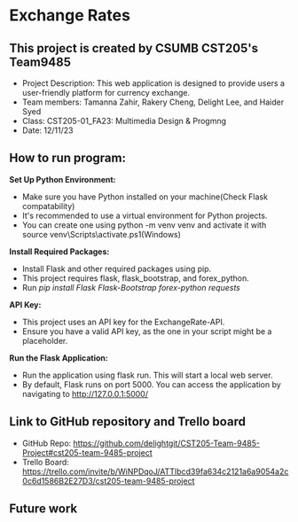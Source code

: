 # Exchange Rates
## This project is created by CSUMB CST205's Team9485
- Project Description: This web application is designed to provide users a user-friendly platform for currency exchange.
- Team members: Tamanna Zahir, Rakery Cheng, Delight Lee, and Haider Syed
- Class: CST205-01_FA23: Multimedia Design & Progmng
- Date: 12/11/23
  
## How to run program: 
**Set Up Python Environment:**
- Make sure you have Python installed on your machine(Check Flask compatability)
- It's recommended to use a virtual environment for Python projects. 
- You can create one using python -m venv venv and activate it with source venv\Scripts\activate.ps1(Windows)

**Install Required Packages:**
- Install Flask and other required packages using pip.
- This project requires flask, flask_bootstrap, and forex_python.
- Run *pip install Flask Flask-Bootstrap forex-python requests*

**API Key:**
- This project uses an API key for the ExchangeRate-API.
- Ensure you have a valid API key, as the one in your script might be a placeholder. 

**Run the Flask Application:**
- Run the application using flask run. This will start a local web server.
- By default, Flask runs on port 5000. You can access the application by navigating to http://127.0.0.1:5000/

## Link to GitHub repository and Trello board
- GitHub Repo: https://github.com/delightgit/CST205-Team-9485-Project#cst205-team-9485-project
- Trello Board: https://trello.com/invite/b/WiNPDqoJ/ATTIbcd39fa634c2121a6a9054a2c0c6d1586B2E27D3/cst205-team-9485-project
## Future work
 
